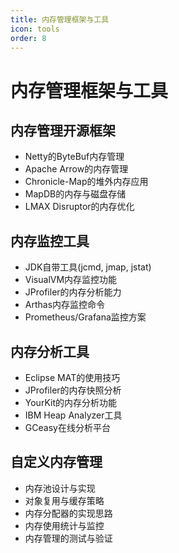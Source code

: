 ```yaml
---
title: 内存管理框架与工具
icon: tools
order: 8
---
```


# 内存管理框架与工具

## 内存管理开源框架

- Netty的ByteBuf内存管理
- Apache Arrow的内存管理
- Chronicle-Map的堆外内存应用
- MapDB的内存与磁盘存储
- LMAX Disruptor的内存优化

## 内存监控工具

- JDK自带工具(jcmd, jmap, jstat)
- VisualVM内存监控功能
- JProfiler的内存分析能力
- Arthas内存监控命令
- Prometheus/Grafana监控方案

## 内存分析工具

- Eclipse MAT的使用技巧
- JProfiler的内存快照分析
- YourKit的内存分析功能
- IBM Heap Analyzer工具
- GCeasy在线分析平台

## 自定义内存管理

- 内存池设计与实现
- 对象复用与缓存策略
- 内存分配器的实现思路
- 内存使用统计与监控
- 内存管理的测试与验证

